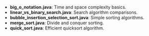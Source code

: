 
- **big_o_notation.java**: Time and space complexity basics.
- **linear_vs_binary_search.java**: Search algorithm comparisons.
- **bubble_insertion_selection_sort.java**: Simple sorting algorithms.
- **merge_sort.java**: Divide and conquer sorting.
- **quick_sort.java**: Efficient quicksort algorithm.
